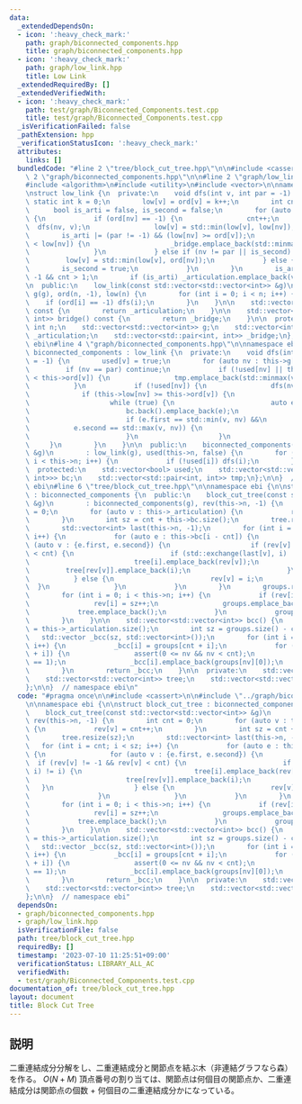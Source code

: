 ```yaml
---
data:
  _extendedDependsOn:
  - icon: ':heavy_check_mark:'
    path: graph/biconnected_components.hpp
    title: graph/biconnected_components.hpp
  - icon: ':heavy_check_mark:'
    path: graph/low_link.hpp
    title: Low Link
  _extendedRequiredBy: []
  _extendedVerifiedWith:
  - icon: ':heavy_check_mark:'
    path: test/graph/Biconnected_Components.test.cpp
    title: test/graph/Biconnected_Components.test.cpp
  _isVerificationFailed: false
  _pathExtension: hpp
  _verificationStatusIcon: ':heavy_check_mark:'
  attributes:
    links: []
  bundledCode: "#line 2 \"tree/block_cut_tree.hpp\"\n\n#include <cassert>\n\n#line\
    \ 2 \"graph/biconnected_components.hpp\"\n\n#line 2 \"graph/low_link.hpp\"\n\n\
    #include <algorithm>\n#include <utility>\n#include <vector>\n\nnamespace ebi {\n\
    \nstruct low_link {\n  private:\n    void dfs(int v, int par = -1) {\n       \
    \ static int k = 0;\n        low[v] = ord[v] = k++;\n        int cnt = 0;\n  \
    \      bool is_arti = false, is_second = false;\n        for (auto nv : g[v])\
    \ {\n            if (ord[nv] == -1) {\n                cnt++;\n              \
    \  dfs(nv, v);\n                low[v] = std::min(low[v], low[nv]);\n        \
    \        is_arti |= (par != -1) && (low[nv] >= ord[v]);\n                if (ord[v]\
    \ < low[nv]) {\n                    _bridge.emplace_back(std::minmax(v, nv));\n\
    \                }\n            } else if (nv != par || is_second) {\n       \
    \         low[v] = std::min(low[v], ord[nv]);\n            } else {\n        \
    \        is_second = true;\n            }\n        }\n        is_arti |= par ==\
    \ -1 && cnt > 1;\n        if (is_arti) _articulation.emplace_back(v);\n    }\n\
    \n  public:\n    low_link(const std::vector<std::vector<int>> &g)\n        : n(g.size()),\
    \ g(g), ord(n, -1), low(n) {\n        for (int i = 0; i < n; i++) {\n        \
    \    if (ord[i] == -1) dfs(i);\n        }\n    }\n\n    std::vector<int> articulation()\
    \ const {\n        return _articulation;\n    }\n\n    std::vector<std::pair<int,\
    \ int>> bridge() const {\n        return _bridge;\n    }\n\n  protected:\n   \
    \ int n;\n    std::vector<std::vector<int>> g;\n    std::vector<int> ord, low,\
    \ _articulation;\n    std::vector<std::pair<int, int>> _bridge;\n};\n\n}  // namespace\
    \ ebi\n#line 4 \"graph/biconnected_components.hpp\"\n\nnamespace ebi {\n\nstruct\
    \ biconnected_components : low_link {\n  private:\n    void dfs(int v, int par\
    \ = -1) {\n        used[v] = true;\n        for (auto nv : this->g[v]) {\n   \
    \         if (nv == par) continue;\n            if (!used[nv] || this->ord[nv]\
    \ < this->ord[v]) {\n                tmp.emplace_back(std::minmax(v, nv));\n \
    \           }\n            if (!used[nv]) {\n                dfs(nv, v);\n   \
    \             if (this->low[nv] >= this->ord[v]) {\n                    bc.emplace_back();\n\
    \                    while (true) {\n                        auto e = tmp.back();\n\
    \                        bc.back().emplace_back(e);\n                        tmp.pop_back();\n\
    \                        if (e.first == std::min(v, nv) &&\n                 \
    \           e.second == std::max(v, nv)) {\n                            break;\n\
    \                        }\n                    }\n                }\n       \
    \     }\n        }\n    }\n\n  public:\n    biconnected_components(const std::vector<std::vector<int>>\
    \ &g)\n        : low_link(g), used(this->n, false) {\n        for (int i = 0;\
    \ i < this->n; i++) {\n            if (!used[i]) dfs(i);\n        }\n    }\n\n\
    \  protected:\n    std::vector<bool> used;\n    std::vector<std::vector<std::pair<int,\
    \ int>>> bc;\n    std::vector<std::pair<int, int>> tmp;\n};\n\n}  // namespace\
    \ ebi\n#line 6 \"tree/block_cut_tree.hpp\"\n\nnamespace ebi {\n\nstruct block_cut_tree\
    \ : biconnected_components {\n  public:\n    block_cut_tree(const std::vector<std::vector<int>>\
    \ &g)\n        : biconnected_components(g), rev(this->n, -1) {\n        int cnt\
    \ = 0;\n        for (auto v : this->_articulation) {\n            rev[v] = cnt++;\n\
    \        }\n        int sz = cnt + this->bc.size();\n        tree.resize(sz);\n\
    \        std::vector<int> last(this->n, -1);\n        for (int i = cnt; i < sz;\
    \ i++) {\n            for (auto e : this->bc[i - cnt]) {\n                for\
    \ (auto v : {e.first, e.second}) {\n                    if (rev[v] != -1 && rev[v]\
    \ < cnt) {\n                        if (std::exchange(last[v], i) != i) {\n  \
    \                          tree[i].emplace_back(rev[v]);\n                   \
    \         tree[rev[v]].emplace_back(i);\n                        }\n         \
    \           } else {\n                        rev[v] = i;\n                  \
    \  }\n                }\n            }\n        }\n        groups.resize(sz);\n\
    \        for (int i = 0; i < this->n; i++) {\n            if (rev[i] < 0) {\n\
    \                rev[i] = sz++;\n                groups.emplace_back();\n    \
    \            tree.emplace_back();\n            }\n            groups[rev[i]].emplace_back(i);\n\
    \        }\n    }\n\n    std::vector<std::vector<int>> bcc() {\n        int cnt\
    \ = this->_articulation.size();\n        int sz = groups.size() - cnt;\n     \
    \   std::vector _bcc(sz, std::vector<int>());\n        for (int i = 0; i < sz;\
    \ i++) {\n            _bcc[i] = groups[cnt + i];\n            for (auto nv : tree[cnt\
    \ + i]) {\n                assert(0 <= nv && nv < cnt);\n                assert(groups[nv].size()\
    \ == 1);\n                _bcc[i].emplace_back(groups[nv][0]);\n            }\n\
    \        }\n        return _bcc;\n    }\n\n  private:\n    std::vector<int> rev;\n\
    \    std::vector<std::vector<int>> tree;\n    std::vector<std::vector<int>> groups;\n\
    };\n\n}  // namespace ebi\n"
  code: "#pragma once\n\n#include <cassert>\n\n#include \"../graph/biconnected_components.hpp\"\
    \n\nnamespace ebi {\n\nstruct block_cut_tree : biconnected_components {\n  public:\n\
    \    block_cut_tree(const std::vector<std::vector<int>> &g)\n        : biconnected_components(g),\
    \ rev(this->n, -1) {\n        int cnt = 0;\n        for (auto v : this->_articulation)\
    \ {\n            rev[v] = cnt++;\n        }\n        int sz = cnt + this->bc.size();\n\
    \        tree.resize(sz);\n        std::vector<int> last(this->n, -1);\n     \
    \   for (int i = cnt; i < sz; i++) {\n            for (auto e : this->bc[i - cnt])\
    \ {\n                for (auto v : {e.first, e.second}) {\n                  \
    \  if (rev[v] != -1 && rev[v] < cnt) {\n                        if (std::exchange(last[v],\
    \ i) != i) {\n                            tree[i].emplace_back(rev[v]);\n    \
    \                        tree[rev[v]].emplace_back(i);\n                     \
    \   }\n                    } else {\n                        rev[v] = i;\n   \
    \                 }\n                }\n            }\n        }\n        groups.resize(sz);\n\
    \        for (int i = 0; i < this->n; i++) {\n            if (rev[i] < 0) {\n\
    \                rev[i] = sz++;\n                groups.emplace_back();\n    \
    \            tree.emplace_back();\n            }\n            groups[rev[i]].emplace_back(i);\n\
    \        }\n    }\n\n    std::vector<std::vector<int>> bcc() {\n        int cnt\
    \ = this->_articulation.size();\n        int sz = groups.size() - cnt;\n     \
    \   std::vector _bcc(sz, std::vector<int>());\n        for (int i = 0; i < sz;\
    \ i++) {\n            _bcc[i] = groups[cnt + i];\n            for (auto nv : tree[cnt\
    \ + i]) {\n                assert(0 <= nv && nv < cnt);\n                assert(groups[nv].size()\
    \ == 1);\n                _bcc[i].emplace_back(groups[nv][0]);\n            }\n\
    \        }\n        return _bcc;\n    }\n\n  private:\n    std::vector<int> rev;\n\
    \    std::vector<std::vector<int>> tree;\n    std::vector<std::vector<int>> groups;\n\
    };\n\n}  // namespace ebi"
  dependsOn:
  - graph/biconnected_components.hpp
  - graph/low_link.hpp
  isVerificationFile: false
  path: tree/block_cut_tree.hpp
  requiredBy: []
  timestamp: '2023-07-10 11:25:51+09:00'
  verificationStatus: LIBRARY_ALL_AC
  verifiedWith:
  - test/graph/Biconnected_Components.test.cpp
documentation_of: tree/block_cut_tree.hpp
layout: document
title: Block Cut Tree
---
```


## 説明

二重連結成分分解をし、二重連結成分と関節点を結ぶ木（非連結グラフなら森）を作る。 $O(N + M)$
頂点番号の割り当ては、関節点は何個目の関節点か、二重連結成分は関節点の個数 + 何個目の二重連結成分かになっている。